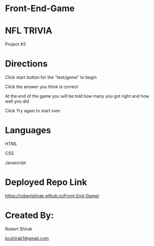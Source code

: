 # Front-End-Game

# NFL TRIVIA
Project #3

# Directions
Click start button for the "test/game" to begin

Click the answer you think is correct 

At the end of the game you will be told how many you got right and how well you did

Click Try again to start over

# Languages 
HTML

CSS

Javascript

# Deployed Repo Link

https://robertshirak.github.io/Front-End-Game/

# Created By:
Robert Shirak 

bcshirak1@gmail.com